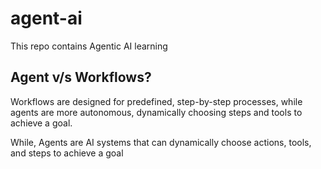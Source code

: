 # agent-ai
This repo contains Agentic AI learning

## Agent v/s Workflows?

Workflows are designed for predefined, step-by-step processes, while agents are more autonomous, dynamically choosing steps and tools to achieve a goal.

While, Agents are AI systems that can dynamically choose actions, tools, and steps to achieve a goal
